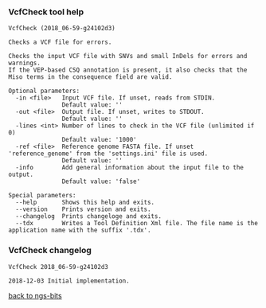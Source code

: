 ### VcfCheck tool help
	VcfCheck (2018_06-59-g24102d3)
	
	Checks a VCF file for errors.
	
	Checks the input VCF file with SNVs and small InDels for errors and warnings.
	If the VEP-based CSQ annotation is present, it also checks that the Miso terms in the consequence field are valid.
	
	Optional parameters:
	  -in <file>   Input VCF file. If unset, reads from STDIN.
	               Default value: ''
	  -out <file>  Output file. If unset, writes to STDOUT.
	               Default value: ''
	  -lines <int> Number of lines to check in the VCF file (unlimited if 0)
	               Default value: '1000'
	  -ref <file>  Reference genome FASTA file. If unset 'reference_genome' from the 'settings.ini' file is used.
	               Default value: ''
	  -info        Add general information about the input file to the output.
	               Default value: 'false'
	
	Special parameters:
	  --help       Shows this help and exits.
	  --version    Prints version and exits.
	  --changelog  Prints changeloge and exits.
	  --tdx        Writes a Tool Definition Xml file. The file name is the application name with the suffix '.tdx'.
	
### VcfCheck changelog
	VcfCheck 2018_06-59-g24102d3
	
	2018-12-03 Initial implementation.
[back to ngs-bits](https://github.com/imgag/ngs-bits)